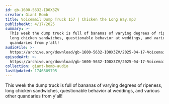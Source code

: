 ```yaml
---
id: gb-1600-5632-ID0X3ZV
creator: Giant Bomb
title: Voicemail Dump Truck 157 | Chicken the Long Way.mp3
publishedAt: 4/17/2025
summary: >-
  This week the dump truck is full of bananas of varying degrees of ripeness,
  long chicken sandwiches, questionable behavior at weddings, and various other
  quandaries from y'all!
audioFile: >-
  https://archive.org/download/gb-1600-5632-ID0X3ZV/2025-04-17-Voicemail_Dump_Truck_157__Chicken_the_Long_Way.mp3.mp3
episodeArt: >-
  https://archive.org/download/gb-1600-5632-ID0X3ZV/2025-04-17-Voicemail_Dump_Truck_157__Chicken_the_Long_Way.mp3.png
collection: giant-bomb-audio
lastUpdated: 1746309795
---
```


This week the dump truck is full of bananas of varying degrees of ripeness, long chicken sandwiches, questionable behavior at weddings, and various other quandaries from y'all!
